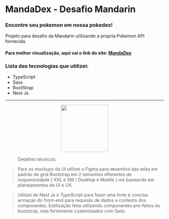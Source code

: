 # MandaDex - Desafio Mandarin

### Encontre seu pokemon em nossa pokedex!

Projeto para desafio da Mandarin utilizando a própria Pokemon API fornecida.

#### Para melhor visualização, aqui vai o link do site: [MandaDex](https://mandadex.adrielsan.pro)
### Lista das tecnologias que utilizei:

* TypeScript
* Sass
* BootStrap
* Next Js
  
---
<div align=center>
<img src=https://media.giphy.com/media/zEqdg7taKk7HjNZgBi/giphy.gif width=150/>
</div>

> Detalhes técnicos:

> Para os mockups da UI utilizei o Figma para desenhos das telas em padrão de grid Bootstrap em 2 tamanhos diferentes de responsividade ( XXL e SM / Desktop e Mobile ) me baseando em planejamentos de UI e UX.

> Utilizei do Next Js e TypeScript para fazer uma forte e concisa armação do front-end para requisão de dados e contexto dos componentes. Estilização feita utilizando componentes pre-feitos do bootstrap, mas fortemente customizados com Sass.
